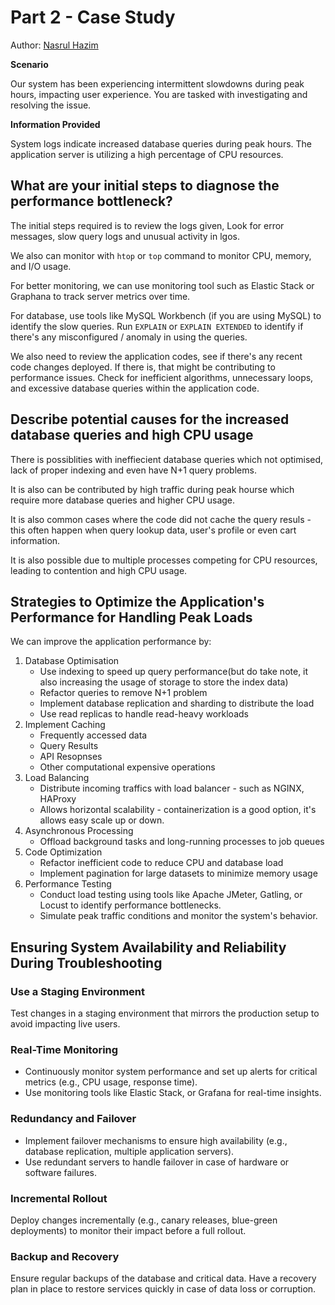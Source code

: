 
# Part 2 - Case Study

Author: [Nasrul Hazim](https://github.com/nasrulhazim)

**Scenario**

Our system has been experiencing intermittent slowdowns during peak hours, impacting user experience. You are tasked with investigating and resolving the issue.

**Information Provided**

System logs indicate increased database queries during peak hours.
The application server is utilizing a high percentage of CPU resources.

## What are your initial steps to diagnose the performance bottleneck?

The initial steps required is to review the logs given, Look for error messages, slow query logs and unusual activity in lgos.

We also can monitor with `htop` or `top` command to monitor CPU, memory, and I/O usage.

For better monitoring, we can use monitoring tool such as Elastic Stack or Graphana to track server metrics over time.

For database, use tools like MySQL Workbench (if you are using MySQL) to identify the slow queries. Run `EXPLAIN` or `EXPLAIN EXTENDED` to identify if there's any misconfigured / anomaly in using the queries.

We also need to review the application codes, see if there's any recent code changes deployed. If there is, that might be contributing to performance issues. Check for inefficient algorithms, unnecessary loops, and excessive database queries within the application code.

## Describe potential causes for the increased database queries and high CPU usage

There is possiblities with ineffiecient database queries which not optimised, lack of proper indexing and even have N+1 query problems.

It is also can be contributed by high traffic during peak hourse which require more database queries and higher CPU usage.

It is also common cases where the code did not cache the query resuls - this often happen when query lookup data, user's profile or even cart information.

It is also possible due to multiple processes competing for CPU resources, leading to contention and high CPU usage.

## Strategies to Optimize the Application's Performance for Handling Peak Loads

We can improve the application performance by:

1. Database Optimisation
    - Use indexing to speed up query performance(but do take note, it also increasing the usage of storage to store the index data)
    - Refactor queries to remove N+1 problem
    - Implement database replication and sharding to distribute the load
    - Use read replicas to handle read-heavy workloads
2. Implement Caching
    - Frequently accessed data
    - Query Results
    - API Resopnses
    - Other computational expensive operations
3. Load Balancing
    - Distribute incoming traffics with load balancer - such as NGINX, HAProxy
    - Allows horizontal scalability - containerization is a good option, it's allows easy scale up or down.
4. Asynchronous Processing
    - Offload background tasks and long-running processes to job queues
5. Code Optimization
    - Refactor inefficient code to reduce CPU and database load
    - Implement pagination for large datasets to minimize memory usage
6. Performance Testing
    - Conduct load testing using tools like Apache JMeter, Gatling, or Locust to identify performance bottlenecks.
    - Simulate peak traffic conditions and monitor the system's behavior.

## Ensuring System Availability and Reliability During Troubleshooting

### Use a Staging Environment

Test changes in a staging environment that mirrors the production setup to avoid impacting live users.

### Real-Time Monitoring

- Continuously monitor system performance and set up alerts for critical metrics (e.g., CPU usage, response time).
- Use monitoring tools like Elastic Stack, or Grafana for real-time insights.

### Redundancy and Failover

- Implement failover mechanisms to ensure high availability (e.g., database replication, multiple application servers).
- Use redundant servers to handle failover in case of hardware or software failures.

### Incremental Rollout

Deploy changes incrementally (e.g., canary releases, blue-green deployments) to monitor their impact before a full rollout.

### Backup and Recovery

Ensure regular backups of the database and critical data.
Have a recovery plan in place to restore services quickly in case of data loss or corruption.

